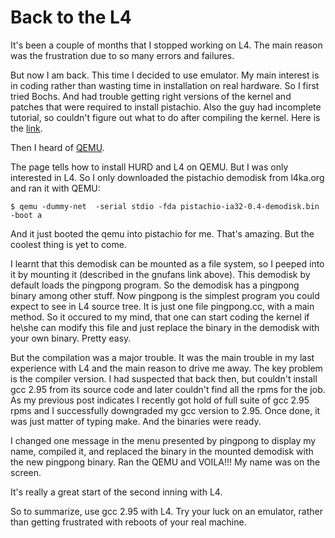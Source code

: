 
Back to the L4
===
It's been a couple of months that I stopped working on L4. The main reason was the frustration due to so many errors and failures.

But now I am back. This time I decided to use emulator. My main interest is in coding rather than wasting time in installation on real hardware. So I first tried Bochs. And had trouble getting right versions of the kernel and patches that were required to install pistachio. Also the guy had incomplete tutorial, so couldn't figure out what to do after compiling the kernel.
Here is the [link](http://home.kamp.net/home/farid.hajji/l4ka-bochs/).

Then I heard of [QEMU](http://hurd.gnufans.org/bin/view/Hurd/QemuImageForL4).

The page tells how to install HURD and L4 on QEMU. But I was only interested in L4. So I only downloaded the pistachio demodisk from l4ka.org and ran it with QEMU:

    $ qemu -dummy-net  -serial stdio -fda pistachio-ia32-0.4-demodisk.bin -boot a

And it just booted the qemu into pistachio for me. That's amazing. But the coolest thing is yet to come.

I learnt that this demodisk can be mounted as a file system, so I peeped into it by mounting it (described in the gnufans link above). This demodisk by default loads the pingpong program. So the demodisk has a pingpong binary among other stuff. Now pingpong is the simplest program you could expect to see in L4 source tree. It is just one file pingpong.cc, with a main method. So it occured to my mind, that one can start coding the kernel if he\she can modify this file and just replace the binary in the demodisk with your own binary. Pretty easy.

But the compilation was a major trouble. It was the main trouble in my last experience with L4 and the main reason to drive me away. The key problem is the compiler version. I had suspected that back then, but couldn't install gcc 2.95 from its source code and later couldn't find all the rpms for the job. As my previous post indicates I recently got hold of full suite of gcc 2.95 rpms and I successfully downgraded my gcc version to 2.95. Once done, it was just matter of typing make. And the binaries were ready.

I changed one message in the menu presented by pingpong to display my name, compiled it, and replaced the binary in the mounted demodisk with the new pingpong binary. Ran the QEMU and VOILA!!! My name was on the screen.

It's really a great start of the second inning with L4.

So to summarize, use gcc 2.95 with L4. Try your luck on an emulator, rather than getting frustrated with reboots of your real machine.
